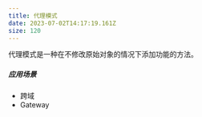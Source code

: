 ```yaml
---
title: 代理模式
date: 2023-07-02T14:17:19.161Z
size: 120
---
```

代理模式是一种在不修改原始对象的情况下添加功能的方法。

##### 应用场景
- 跨域
- Gateway
